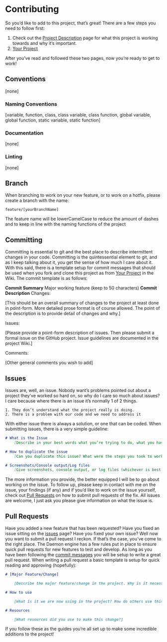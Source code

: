 # Contributing

So you’d like to add to this project, that’s great! There are a few steps you need to follow first:

1. Check out the [Project Description](https://github.com/srepollock/daemon-engine/wiki/project-description) page for what this project is working towards and why it’s important.
2. [Your Project](https://github.com/srepollock/daemon-engine/wiki/your-project)

After you’ve read and followed these two pages, now you’re ready to get to work!

## Conventions

[none]

### Naming Conventions

[variable, function, class, class variable, class function, global variable, global function, static variable, static function]

### Documentation

[none]

### Linting

[none]

## Branch

When branching to work on your new feature, or to work on a hotfix, please create a branch with the name:

`feature/[yourBranchName]`

The feature name will be lowerCamelCase to reduce the amount of dashes and to keep in line with the naming functions of the project

## Committing

Committing is essential to git and the best place to describe intermittent changes in your code. Committing is the quintessential element to git, and as I keep talking about it, you get the sense of how much I care about it. With this said, there is a template setup for commit messages that should be used when you fork and clone this project as from [Your Project](https://github.com/srepollock/daemon-engine/wiki/your-project) in the Wiki. The commit template is as follows:

**Commit Summary**
Major working feature (keep to 50 characters)
**Commit Description**
Changes:

[This should be an overall summary of changes to the project at least done in point-form. More detailed prose format is of course allowed. The point of the description is to provide detail of changes and why.]

Issues:

[Please provide a point-form description of issues. Then please submit a formal issue on the GitHub project. Issue guidelines are documented in the project Wiki.]

Comments:

[Other general comments you wish to add]

## Issues

Issues are, well, an issue. Nobody want’s problems pointed out about a project they’ve worked so hard on, so why do I care so much about issues? I care because where there is an issue it’s normally 1 of 2 things.

    1. They don’t understand what the project really is doing.
    2. There is a problem with our code and we need to address it

With either issue there is always a solution, or one that can be coded. When submitting issues, there is a very simple guideline:

```md
# What is the Issue
    [Describe in your best words what you’re trying to do, what you have done, and why (best guess) it’s not working.]

# How to duplicate the issue
    [Can you duplicate this issue? What were the steps you took to working on this project and when this issue arose.]

# Screenshots/Console output/Log files
    [Give screenshots, console output, or log files (whichever is best) to show us what the issue is.]
```

The more information you provide, the better equipped I will be to go about working on the issue. To follow up, please keep in contact with me on the issue, your findings (if any) and if you’d like to work on the issue yourself, check out [Pull Requests](https://github.com/srepollock/daemon-engine/wiki/pull-requests) on how to submit pull requests of the fix.
All issues are welcome, I just ask you please give information on what the issue is.

## Pull Requests

Have you added a new feature that has been requested? Have you fixed an issue sitting on the [issues](https://github.com/srepollock/daemon-engine/issues) page? Have you fixed your own issue? Well now you want to submit a pull request I reckon. If that’s the case, you’ve come to the right place. The Daemon engine has a few rules put in place to ensure quick pull requests for new features to test and develop. As long as you have been following the [commit messages](https://github.com/srepollock/daemon-engine/CONTRIBUTING.md#Committing) you will be setup to write a great pull request.
When writing a pull request a basic template is setup for quick reading and approving (hopefully):

```md
# [Major Feature/Change]

	[Describe the major feature/change in the project. Why is it necessary? What makes it so important it has to be added into the project? What does this version do differently?]

# How to use

	[What is it we are now using in the project? How do others use this amazing new feature/change themselves?]

# Resources

	[What resources did you use to make this change?]
```


If you follow these as the guides you’re all set up to make some incredible additions to the project!
